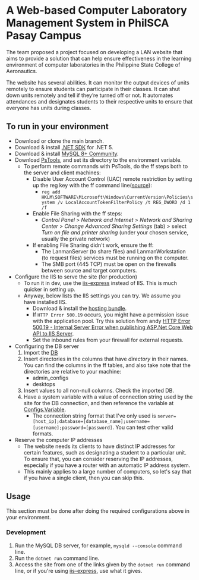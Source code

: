 # A Web-based Computer Laboratory Management System in PhilSCA Pasay Campus

The team proposed a project focused on developing a LAN website that aims to provide a solution that can help ensure effectiveness in the learning environment of computer laboratories in the Philippine State College of Aeronautics. 

The website has several abilities. It can monitor the output devices of units remotely to ensure students can participate in their classes. It can shut down units remotely and tell if they’re turned off or not. It automates attendances and designates students to their respective units to ensure that everyone has units during classes.

## To run in your environment
* Download or clone the main branch.
* Download & install [.NET SDK](https://dotnet.microsoft.com/en-us/download/dotnet) for .NET 5.
* Download & install [MySQL 8+ Community](https://dev.mysql.com/downloads/mysql/).
* Download [PsTools](https://download.sysinternals.com/files/PSTools.zip), and set its directory to the environment variable.
    * To perform remote commands with PsTools, do the ff steps both to the server and client machines:
        * Disable User Account Control (UAC) remote restriction by setting up the reg key with the ff command line([source](https://stackoverflow.com/a/14103682)):
            * `reg add HKLM\SOFTWARE\Microsoft\Windows\CurrentVersion\Policies\system /v LocalAccountTokenFilterPolicy /t REG_DWORD /d 1 /f`
        * Enable File Sharing with the ff steps:
            * *Control Panel* > *Network and Internet* > *Network and Sharing Center* > *Change Advanced Sharing Settings* (tab) > select *Turn on file and printer sharing* (under your chosen service, usually the private network) 
        * If enabling File Sharing didn't work, ensure the ff:
            * The LanmanServer (to share files) and LanmanWorkstation (to request files) services must be running on the computer.
            * The SMB port (445 TCP) must be open on the firewalls between source and target computers.
* Configure the IIS to serve the site (for production)
    * To run it in dev, use the [iis-express](https://github.com/icflorescu/iisexpress-proxy) instead of IIS. This is much quicker in setting up.
    * Anyway, below lists the IIS settings you can try. We assume you have installed IIS.
        * Download & install the [hosting bundle](https://docs.microsoft.com/en-us/aspnet/core/host-and-deploy/iis/hosting-bundle?view=aspnetcore-5.0). 
        * If `HTTP Error 500.19` occurs, you might have a permission issue with the application pool. Try this solution from andy [HTTP Error 500.19 - Internal Server Error when publishing ASP.Net Core Web API to IIS Server](https://bytutorial.com/blogs/asp-net-core/http-error-50019---internal-server-error-when-publishing-aspnet-core-web-api-to-iis-server).
        * Set the inbound rules from your firewall for external requests.
* Configuring the DB server
    1. Import the [DB](Database/remote_desktop.sql)
    2. Insert directories in the columns that have *directory* in their names. You can find the columns in the ff tables, and also take note that the directories are relative to your machine:
        * admin_configs
        * desktops
    3. Insert values to all non-null columns. Check the imported DB.
    4. Have a system variable with a value of connection string used by the site for the DB connection, and then reference the variable at [Configs.Variable](https://github.com/earthjan/computer-lab-management/blob/f75326051f5f0512a4ec899ec1adcc3542b9058d/Configs.cs#L10).
        * The connection string format that I've only used is `server=[host_ip];database=[database_name];username=[username];password=[password]`. You can test other valid formats.
* Reserve the computer IP addresses
    * The website needs its clients to have distinct IP addresses for certain features, such as designating a student to a particular unit. To ensure that, you can consider reserving the IP addresses, especially if you have a router with an automatic IP address system.
    * This mainly applies to a large number of computers, so let's say that if you have a single client, then you can skip this.

## Usage

This section must be done after doing the required configurations above in your environment.

### Development
1. Run the MySQL DB server, for example, `mysqld --console` command line.
2. Run the `dotnet run` command line.
3. Access the site from one of the links given by the `dotnet run` command line, or if you're using [iis-express](https://github.com/icflorescu/iisexpress-proxy), use what it gives.

